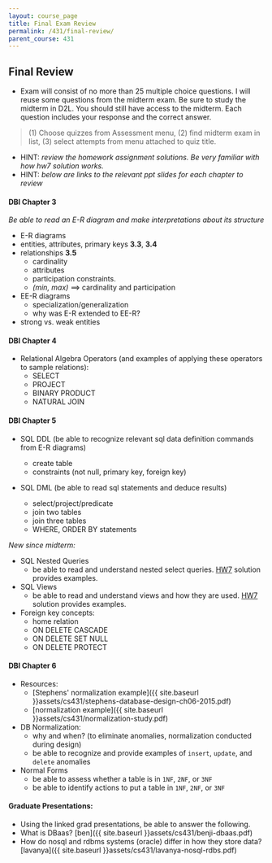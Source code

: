 ```yaml
---
layout: course_page
title: Final Exam Review
permalink: /431/final-review/
parent_course: 431
---
```


## Final Review

- Exam will consist of no more than 25 multiple choice questions. I will reuse some questions from the midterm exam. Be sure to study the midterm in D2L. You should still have access to the midterm. Each question includes your response and the correct answer.

> (1) Choose quizzes from Assessment menu, (2) find midterm exam in list, (3) select attempts from menu attached to quiz title. 

- HINT: *review the homework assignment solutions. Be very familiar with how hw7 solution works.*
- HINT: *below are links to the relevant ppt slides for each chapter to review*

#### DBI Chapter 3
*Be able to read an E-R diagram and make interpretations about its structure*

- E-R diagrams
- entities, attributes, primary keys **3.3**, **3.4**
- relationships **3.5**
	- cardinality
	- attributes
	- participation constraints.
	- *(min, max)* ==> cardinality and participation
- EE-R diagrams
	- specialization/generalization
	- why was E-R extended to EE-R?
- strong vs. weak entities

#### DBI Chapter 4
- Relational Algebra Operators (and examples of applying these operators to sample relations):
	- SELECT
	- PROJECT
	- BINARY PRODUCT
	- NATURAL JOIN

#### DBI Chapter 5
- SQL DDL (be able to recognize relevant sql data definition commands from E-R diagrams)
	- create table
	- constraints (not null, primary key, foreign key)

- SQL DML (be able to read sql statements and deduce results)
	- select/project/predicate
	- join two tables
	- join three tables
	- WHERE, ORDER BY statements

*New since midterm:*

- SQL Nested Queries
	- be able to read and understand nested select queries. [HW7](/431/hw7/) solution provides examples.
- SQL Views
	- be able to read and understand views and how they are used. [HW7](/431/hw7/) solution provides examples.
- Foreign key concepts:
	- home relation
	- ON DELETE CASCADE
	- ON DELETE SET NULL
	- ON DELETE PROTECT

#### DBI Chapter 6
- Resources:
	- [Stephens' normalization example]({{ site.baseurl }}assets/cs431/stephens-database-design-ch06-2015.pdf)
	- [normalization example]({{ site.baseurl }}assets/cs431/normalization-study.pdf)
- DB Normalization:
	- why and when? (to eliminate anomalies, normalization conducted during design)
	- be able to recognize and provide examples of ```insert```, ```update```, and ```delete``` anomalies
- Normal Forms
	- be able to assess whether a table is in ```1NF```, ```2NF```, or ```3NF```
	- be able to identify actions to put a table in ```1NF```, ```2NF```, or ```3NF``` 

#### Graduate Presentations:
- Using the linked grad presentations, be able to answer the following.
- What is DBaas? [ben]({{ site.baseurl }}assets/cs431/benji-dbaas.pdf)
- How do nosql and rdbms systems (oracle) differ in how they store data? [lavanya]({{ site.baseurl }}assets/cs431/lavanya-nosql-rdbs.pdf)





